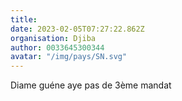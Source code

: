 ```yaml
---
title: 
date: 2023-02-05T07:27:22.862Z
organisation: Djiba
author: 0033645300344
avatar: "/img/pays/SN.svg"
---
```


Diame guéne aye pas de 3ème mandat